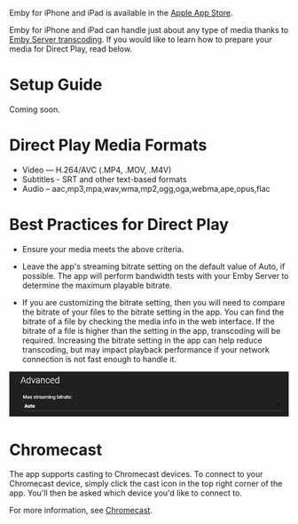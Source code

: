 Emby for iPhone and iPad is available in the [Apple App Store](https://itunes.apple.com/us/app/emby/id992180193?ls=1&mt=8).

Emby for iPhone and iPad can handle just about any type of media thanks to [Emby Server transcoding](Transcoding). If you would like to learn how to prepare your media for Direct Play, read below.

# Setup Guide

Coming soon.

# Direct Play Media Formats

* Video — H.264/AVC (.MP4, .MOV, .M4V)
* Subtitles - SRT and other text-based formats
* Audio – aac,mp3,mpa,wav,wma,mp2,ogg,oga,webma,ape,opus,flac

# Best Practices for Direct Play

* Ensure your media meets the above criteria.

* Leave the app's streaming bitrate setting on the default value of Auto, if possible. The app will perform bandwidth tests with your Emby Server to determine the maximum playable bitrate.

* If you are customizing the bitrate setting, then you will need to compare the bitrate of your files to the bitrate setting in the app. You can find the bitrate of a file by checking the media info in the web interface. If the bitrate of a file is higher than the setting in the app, transcoding will be required. Increasing the bitrate setting in the app can help reduce transcoding, but may impact playback performance if your network connection is not fast enough to handle it.

![](images/apps/webbitrate.png)

# Chromecast

The app supports casting to Chromecast devices. To connect to your Chromecast device, simply click the cast icon in the top right corner of the app. You'll then be asked which device you'd like to connect to.

For more information, see [Chromecast](Chromecast).